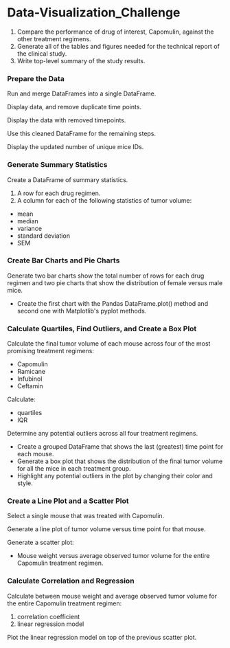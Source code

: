 # Data-Visualization_Challenge
1. Compare the performance of drug of interest, Capomulin, against the other treatment regimens.
2. Generate all of the tables and figures needed for the technical report of the clinical study. 
3. Write top-level summary of the study results.

### Prepare the Data
Run and merge DataFrames into a single DataFrame.

Display data, and remove duplicate time points.

Display the data with removed timepoints.

Use this cleaned DataFrame for the remaining steps.

Display the updated number of unique mice IDs.

### Generate Summary Statistics
Create a DataFrame of summary statistics.
1. A row for each drug regimen.
2. A column for each of the following statistics of tumor volume:
- mean
- median
- variance
- standard deviation
- SEM

### Create Bar Charts and Pie Charts
Generate two bar charts show the total number of rows for each drug regimen and two pie charts that show the distribution of female versus male mice.
- Create the first chart with the Pandas DataFrame.plot() method and second one with Matplotlib's pyplot methods.


### Calculate Quartiles, Find Outliers, and Create a Box Plot
Calculate the final tumor volume of each mouse across four of the most promising treatment regimens:
- Capomulin
- Ramicane
- Infubinol
- Ceftamin

Calculate:
- quartiles
- IQR

Determine any potential outliers across all four treatment regimens.
- Create a grouped DataFrame that shows the last (greatest) time point for each mouse.
- Generate a box plot that shows the distribution of the final tumor volume for all the mice in each treatment group.
- Highlight any potential outliers in the plot by changing their color and style.

### Create a Line Plot and a Scatter Plot
Select a single mouse that was treated with Capomulin.

Generate a line plot of tumor volume versus time point for that mouse.

Generate a scatter plot:
- Mouse weight versus average observed tumor volume for the entire Capomulin treatment regimen.

### Calculate Correlation and Regression
Calculate between mouse weight and average observed tumor volume for the entire Capomulin treatment regimen:
1. correlation coefficient
2. linear regression model 

Plot the linear regression model on top of the previous scatter plot.
